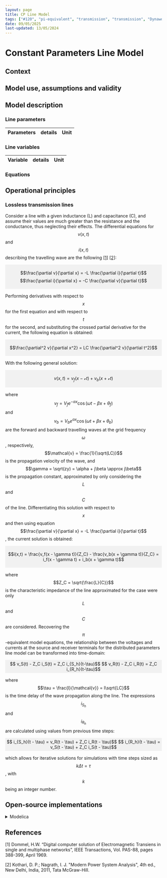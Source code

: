 ```yaml
---
layout: page
title: CP Line Model 
tags: ["#120", "pi-equivalent", "transmission", "transmission", "Dynawo"]
date: 09/05/2025 
last-updated: 13/05/2024
---
```


# Constant Parameters Line Model

## Context


## Model use, assumptions and validity



## Model description

### Line parameters

| Parameters    | details  | Unit |
| --------------| ------ | ----- |



### Line variables

| Variable    | details  | Unit |
| --------------| ------ | ----- |


### Equations



## Operational principles

### Lossless transmission lines

Consider a line with a given inductance (L) and capacitance (C), and assume their values are much greater than the resistance and the conductance, thus neglecting their effects. The differential equations for $$v(x,t)$$ and $$i(x, t)$$ describing the travelling wave are the following [[1]](#1) [[2]](#2):

<div style="background-color:rgba(0, 0, 0, 0.0470588); text-align:center; vertical-align: middle; padding:4px 0;">

$$\frac{\partial v}{\partial x} = -L \frac{\partial i}{\partial t}$$
$$\frac{\partial i}{\partial x} = -C \frac{\partial v}{\partial t}$$

</div>

Performing derivatives with respect to $$x$$ for the first equation and with respect to $$t$$ for the second, and substituting the crossed partial derivative for the current, the following equation is obtained:

<div style="background-color:rgba(0, 0, 0, 0.0470588); text-align:center; vertical-align: middle; padding:4px 0;">

$$\frac{\partial^2 v}{\partial x^2} = LC \frac{\partial^2 v}{\partial t^2}$$

</div>

With the following general solution:

<div style="background-color:rgba(0, 0, 0, 0.0470588); text-align:center; vertical-align: middle; padding:4px 0;">

$$v(x, t) = v_f(x - \mathcal{v} t) + v_b(x + \mathcal{v} t)$$

</div>

where $$v_f = V_fe^{-\alpha x} \cos(\omega t - \beta x + \theta_f)$$ and $$v_b = V_be^{\alpha x} \cos(\omega t + \beta x + \theta_b)$$ are the forward and backward travelling waves at the grid frequency $$\omega$$, respectively, $$\mathcal{v} = \frac{1}{\sqrt(LC)}$$ is the propagation velocity of the wave, and $$\gamma = \sqrt(zy) = \alpha + j\beta \approx j\beta$$ is the propagation constant, approximated by only considering the $$L$$ and $$C$$ of the line. Differentiating this solution with respect to $$x$$ and then using equation $$\frac{\partial v}{\partial x} = -L \frac{\partial i}{\partial t}$$, the current solution is obtained:

<div style="background-color:rgba(0, 0, 0, 0.0470588); text-align:center; vertical-align: middle; padding:4px 0;">

$$i(x,t) = \frac{v_f(x - \gamma t)}{Z_C} - \frac{v_b(x + \gamma t)}{Z_C} = i_f(x - \gamma t) + i_b(x + \gamma t)$$

</div>

where $$Z_C = \sqrt{\frac{L}{C}}$$ is the characteristic impedance of the line approximated for the case were only $$L$$ and $$C$$ are considered. Recovering the $$\pi$$-equivalent model equations, the relationship between the voltages and currents at the source and receiver terminals for the distributed parameters line model can be transformed into time-domain:

<div style="background-color:rgba(0, 0, 0, 0.0470588); text-align:center; vertical-align: middle; padding:4px 0;">
$$ v_S(t) - Z_C i_S(t) = Z_C i_{S_h}(t-\tau)$$
$$ v_R(t) - Z_C i_R(t) = Z_C i_{R_h}(t-\tau)$$
</div>

where $$\tau = \frac{l}{\mathcal{v}} = l\sqrt{LC}$$ is the time delay of the wave propagation along the line. The expressions $$i_{S_h}$$ and $$i_{R_h}$$ are calculated using values from previous time steps:

<div style="background-color:rgba(0, 0, 0, 0.0470588); text-align:center; vertical-align: middle; padding:4px 0;">
$$ i_{S_h}(t - \tau) = v_R(t - \tau) + Z_C i_R(t - \tau)$$
$$ i_{R_h}(t - \tau) = v_S(t - \tau) + Z_C i_S(t - \tau)$$
</div>

which allows for iterative solutions for simulations with time steps sized as $$k \Delta t = \tau$$, with $$k$$ being an integer number.

## Open-source implementations

<details>
<summary>Modelica</summary>
<br>
[Dynawo public library](https://github.com/dynawo/dynawo/blob/master/dynawo/sources/Models/Modelica/Dynawo/Electrical/Lines/Line.mo).
</details>

## References 

<a id="1">[1]</a> Dommel, H.W. “Digital computer solution of Electromagnetic Transiens in single and multiphase networks”, IEEE Transactions, Vol. PAS-88, pages 388-399, April 1969.

<a id="2">[2]</a> Kothari, D. P.; Nagrath, I. J. "Modern Power System Analysis", 4th ed., New Delhi, India, 2011, Tata McGraw-Hill.